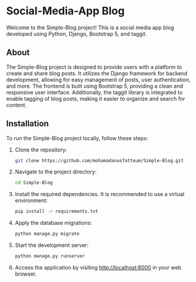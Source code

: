 
# Social-Media-App Blog

Welcome to the Simple-Blog project! This is a social media app blog developed using Python, Django, Bootstrap 5, and taggit.

## About

The Simple-Blog project is designed to provide users with a platform to create and share blog posts. It utilizes the Django framework for backend development, allowing for easy management of posts, user authentication, and more. The frontend is built using Bootstrap 5, providing a clean and responsive user interface. Additionally, the taggit library is integrated to enable tagging of blog posts, making it easier to organize and search for content.


## Installation

To run the Simple-Blog project locally, follow these steps:

1. Clone the repository:

   ```bash
   git clone https://github.com/mohamadanasfattoum/Simple-Blog.git
   ```

2. Navigate to the project directory:

   ```bash
   cd Simple-Blog
   ```

3. Install the required dependencies. It is recommended to use a virtual environment:

   ```bash
   pip install -r requirements.txt
   ```

4. Apply the database migrations:

   ```bash
   python manage.py migrate
   ```

5. Start the development server:

   ```bash
   python manage.py runserver
   ```

6. Access the application by visiting [http://localhost:8000](http://localhost:8000) in your web browser.
